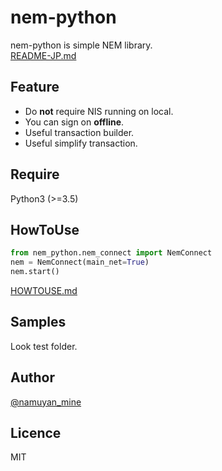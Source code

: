 nem-python
==========
nem-python is simple NEM library.  
[README-JP.md](README-JP.md)

Feature
-------
* Do **not** require NIS running on local.
* You can sign on **offline**.
* Useful transaction builder.
* Useful simplify transaction.

Require
-------
Python3 (>=3.5)

HowToUse
-----
```python
from nem_python.nem_connect import NemConnect
nem = NemConnect(main_net=True)
nem.start()
```

[HOWTOUSE.md](HOWTOUSE.md)

Samples
------
Look test folder.

Author
------
[@namuyan_mine](http://twitter.com/namuyan_mine/)

Licence
-------
MIT